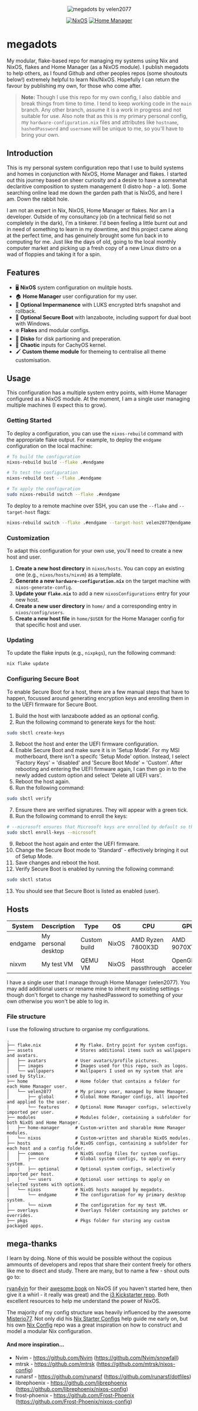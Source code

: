 <p align="center">
  <img src="assets/images/megadots.png" alt="megadots by velen2077"/>
</p>

<p align="center">
  <a href="https://nixos.org/"><img src="https://img.shields.io/badge/NixOS-25.05-blue?style=for-the-badge&logo=NixOS" alt="NixOS"></a>
  <a href="https://github.com/nix-community/home-manager"><img src="https://img.shields.io/badge/Home--Manager-25.05-blue?style=for-the-badge&logo=Home-Assistant" alt="Home Manager"></a>
</p>

# megadots

My modular, flake-based repo for managing my systems using Nix and NixOS, flakes and Home Manager (as a NixOS module). I publish megadots to help others, as I found Github and other peoples repos (some shoutouts below!) extremely helpful to learn Nix/NixOS. Hopefully I can return the favour by publishing my own, for those who come after.

> **Note:** Though I use this repo for my own config, I also dabble and break things from time to time. I tend to keep working code in the `main` branch. Any other branch, assume it is a work in progress and not suitable for use. Also note that as this is my primary personal config, my `hardware-configuration.nix` files and attributes like `hostname`, `hashedPassword` and `username` will be unique to me, so you'll have to bring your own.

## Introduction

This is my personal system configuration repo that I use to build systems and homes in conjunction with NixOS, Home Manager and flakes. I started out this journey based on sheer curiosity and a desire to have a somewhat declaritive composition to system management (I distro hop - a lot). Some searching online lead me down the garden path that is NixOS, and here I am. Down the rabbit hole.

I am not an expert in Nix, NixOS, Home Manager or flakes. Nor am I a developer. Outside of my consultancy job (in a technical field so not completely in the dark), I'm a tinkerer. I'd been feeling a little burnt out and in need of something to learn in my downtime, and this project came along at the perfect time, and has genuinely brought some fun back in to computing for me. Just like the days of old, going to the local monthly computer market and picking up a fresh copy of a new Linux distro on a wad of floppies and taking it for a spin.

## Features
- :desktop_computer: **NixOS** system configuration on mulitple hosts.
- :house: **Home Manager** user configuration for my user.
- :camera_flash: **Optional Impermanence** with LUKS encrypted btrfs snapshot and rollback.
- :cop: **Optional Secure Boot** with lanzaboote, including support for dual boot with Windows.
- :snowflake: **Flakes** and modular configs.
- :floppy_disk: **Disko** for disk partioning and preperation.
- :anger: **Chaotic** inputs for CachyOS kernel.
- :paintbrush: **Custom theme module** for themeing to centralise all theme customisation.

## Usage

This configuration has a multiple system entry points, with Home Manager configured as a NixOS module. At the moment, I am a single user managing multiple machines (I expect this to grow).

### Getting Started

To deploy a configuration, you can use the `nixos-rebuild` command with the appropriate flake output. For example, to deploy the `endgame` configuration on the local machine:

```bash
# To build the configuration
nixos-rebuild build --flake .#endgame

# To test the configuration
nixos-rebuild test --flake .#endgame

# To apply the configuration
sudo nixos-rebuild switch --flake .#endgame
```

To deploy to a remote machine over SSH, you can use the `--flake` and `--target-host` flags:

```bash
nixos-rebuild switch --flake .#endgame --target-host velen2077@endgame --use-remote-sudo
```

### Customization

To adapt this configuration for your own use, you'll need to create a new host and user.

1.  **Create a new host directory** in `nixos/hosts`. You can copy an existing one (e.g., `nixos/hosts/nixvm`) as a template.
2.  **Generate a new `hardware-configuration.nix`** on the target machine with `nixos-generate-config`.
3.  **Update your `flake.nix`** to add a new `nixosConfigurations` entry for your new host.
4.  **Create a new user directory** in `home/` and a corresponding entry in `nixos/config/users`.
4.  **Create a new host file** in `home/$USER` for the Home Manager config for that specific host and user.

### Updating

To update the flake inputs (e.g., `nixpkgs`), run the following command:

```bash
nix flake update
```
### Configuring Secure Boot

To enable Secure Boot for a host, there are a few manual steps that have to happen, focussed around generating encryption keys and enrolling them in to the UEFI firmware for Secure Boot.

1. Build the host with lanzaboote added as an optional config.
2. Run the following command to generate keys for the host:
   
```bash
sudo sbctl create-keys
```
3. Reboot the host and enter the UEFI firmware configuration.
4. Enable Secure Boot and make sure it is in 'Setup Mode'. For my MSI motherboard, there isn't a specifc 'Setup Mode' option. Instead, I select 'Factory Keys' = 'disabled' and 'Secure Boot Mode' = 'Custom'. After rebooting and entering the UEFI firmware again, I can then go in to the newly added custom option and select 'Delete all UEFI vars'.
5. Reboot the host again.
6. Run the following command:

```bash
sudo sbctl verify
```
7. Ensure there are verified signatures. They will appear with a green tick.
8. Run the following command to enroll the keys:

```bash
# --microsoft ensures that Microsoft keys are enrolled by default so that we can dual boot with Windows if needed.
sudo sbctl enroll-keys --microsoft
```
9. Reboot the host again and enter the UEFI firmware.
10. Change the Secure Boot mode to 'Standard' - effectively bringing it out of Setup Mode.
11. Save changes and reboot the host.
12. Verify Secure Boot is enabled by running the following command:
```bash
sudo sbctl status
```
13. You should see that Secure Boot is listed as enabled (user).

## Hosts

| System | Description | Type | OS | CPU | GPU |
|---|---|---|---|---|---|
| endgame | My personal desktop | Custom build | NixOS | AMD Ryzen 7800X3D | AMD 9070XT |
| nixvm | My test VM | QEMU VM | NixOS | Host passthrough | OpenGL/3D accelerated |

I have a single user that I manage through Home Manager (velen2077). You may add additional users or rename mine to inherit my existing settings - though don't forget to change my hashedPassword to something of your own otherwise you won't be able to log in.

### File structure

I use the following structure to organise my configurations.

```
.
├── flake.nix             # My flake. Entry point for system configs.
├── assets                # Stores additional items such as wallpapers and avatars.
│   ├── avatars           # User avatars/profile pictures.
│   ├── images            # Images used for this repo, such as logos.
│   └── wallpapers        # Wallpapers I used on my system that are used by Stylix.
├── home                  # Home folder that contains a folder for each Home Manager user.
│   └── velen2077         # My primary user, managed by Home Manager.
│       ├── global        # Global Home Manager configs, all imported and applied to the user.
│       └── features      # Optional Home Manager configs, selectively imported per user.
├── modules               # Modules folder, containing a subfolder for both NixOS and Home Manager.
│   ├── home-manager      # Custom-written and sharable Home Manager modules.
│   └── nixos             # Custom-written and sharable NixOS modules.
├── hosts                 # NixOS configs, containing a subfolder for each host and a config folder.
│   ├── common            # NixOS config files for system configs.
│   │   ├── core          # Global system configs, to apply on every system.
│   │   ├── optional      # Optional system configs, selectively imported per host.
│   │   └── users         # Optional user settings to apply on selected systems with options.
│   └── nixos             # NixOS hosts managed by megadots.
│       └── endgame       # The configuration for my primary desktop system.
│       └── nixvm         # The configuration for my test VM.
├── overlays              # Overlays folder containing any patches or overrides.
├── pkgs                  # Pkgs folder for storing any custom packaged apps.
```

## mega-thanks

I learn by doing. None of this would be possible without the copious ammounts of developers and repos that share their content freely for others like me to disect and study. There are many, but to name a few - shout outs go to:

[ryan4yin](https://github.com/ryan4yin/) for their [awesome book](https://nixos-and-flakes.thiscute.world/) on NixOS (if you haven't started here, then give it a whirl - it really was great) and the [i3 Kickstarter repo](https://github.com/ryan4yin/nix-config/blob/i3-kickstarter/). Both excellent resources to help me understand the power of NixOS.

The majority of my config structure was heavily influenced by the awesome [Misterio77](https://github.com/Misterio77/). Not only did his [Nix Starter Configs](https://github.com/Misterio77/nix-starter-configs) help guide me early on, but his own [Nix Config](https://github.com/Misterio77/nix-config/tree/main) repo was a great inspiration on how to construct and model a modular Nix configuration.

#### And more inspiration...

- Nvim - https://github.com/Nvim (https://github.com/Nvim/snowfall)
- mtrsk - https://github.com/mtrsk (https://github.com/mtrsk/nixos-config)
- runarsf - https://github.com/runarsf (https://github.com/runarsf/dotfiles)
- librephoenix - https://github.com/librephoenix (https://github.com/librephoenix/nixos-config)
- frost-phoenix - https://github.com/Frost-Phoenix (https://github.com/Frost-Phoenix/nixos-config)